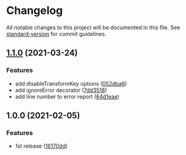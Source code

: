 # Changelog

All notable changes to this project will be documented in this file. See [standard-version](https://github.com/conventional-changelog/standard-version) for commit guidelines.

## [1.1.0](https://github.com/Yama-Tomo/typed-json-mapper/compare/v1.0.0...v1.1.0) (2021-03-24)


### Features

* add disableTransformKey options ([052dba6](https://github.com/Yama-Tomo/typed-json-mapper/commit/052dba6ad4f20490145c61d183c92c343c40827b))
* add ignoreError decorator ([7dd3518](https://github.com/Yama-Tomo/typed-json-mapper/commit/7dd3518bdd1d62c528f44c1e8204dd4e422a7dc2))
* add line number to error report ([64d1eae](https://github.com/Yama-Tomo/typed-json-mapper/commit/64d1eaeda39d995eafbb86ba5501e973017b0e0f))

## 1.0.0 (2021-02-05)


### Features

* 1st release ([16170dd](https://github.com/Yama-Tomo/typed-json-mapper/commit/16170ddbbfaa81f50b00202171418985e0940be9))
